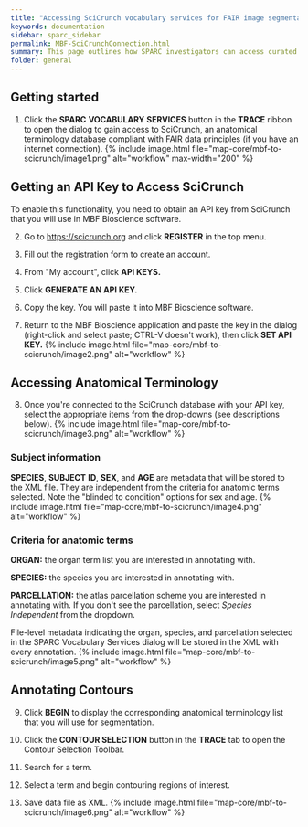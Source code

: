 ```yaml
---
title: "Accessing SciCrunch vocabulary services for FAIR image segmentation in MBF Bioscience software"
keywords: documentation
sidebar: sparc_sidebar
permalink: MBF-SciCrunchConnection.html
summary: This page outlines how SPARC investigators can access curated vocabulary terminology in MBF Bioscience software for FAIR image segmentation.
folder: general
---
```


## Getting started

1.  Click the **SPARC** **VOCABULARY** **SERVICES** button in the **TRACE** ribbon to open the dialog to gain access to SciCrunch, an anatomical terminology database compliant with FAIR data principles (if you have an internet connection). {% include image.html file="map-core/mbf-to-scicrunch/image1.png" alt="workflow" max-width="200" %}

## Getting an API Key to Access SciCrunch

To enable this functionality, you need to obtain an API key from SciCrunch that you will use in MBF Bioscience software.

2.  Go to <https://scicrunch.org> and click **REGISTER** in the top menu.

3.  Fill out the registration form to create an account.

4.  From "My account", click **API KEYS.**

5.  Click **GENERATE AN API KEY.**

6.  Copy the key. You will paste it into MBF Bioscience software.

7.  Return to the MBF Bioscience application and paste the key in the dialog (right-click and select paste; CTRL-V doesn't work), then click **SET API KEY.** {% include image.html file="map-core/mbf-to-scicrunch/image2.png" alt="workflow" %}

## Accessing Anatomical Terminology

8.  Once you\'re connected to the SciCrunch database with your API key, select the appropriate items from the drop-downs (see descriptions below). {% include image.html file="map-core/mbf-to-scicrunch/image3.png" alt="workflow" %}

### Subject information

**SPECIES**, **SUBJECT** **ID**, **SEX**, and **AGE** are metadata that
will be stored to the XML file. They are independent from the criteria
for anatomic terms selected. Note the "blinded to condition" options for
sex and age. {% include image.html file="map-core/mbf-to-scicrunch/image4.png" alt="workflow" %}

### Criteria for anatomic terms

**ORGAN:** the organ term list you are interested in annotating with.

**SPECIES:** the species you are interested in annotating with.

**PARCELLATION:** the atlas parcellation scheme you are interested in
annotating with. If you don't see the parcellation, select *Species
Independent* from the dropdown.

File-level metadata indicating the organ, species, and parcellation
selected in the SPARC Vocabulary Services dialog will be stored in the
XML with every annotation. {% include image.html file="map-core/mbf-to-scicrunch/image5.png" alt="workflow" %}

## Annotating Contours

9.  Click **BEGIN** to display the corresponding anatomical terminology list that you will use for segmentation.

10. Click the **CONTOUR SELECTION** button in the **TRACE** tab to open the Contour Selection Toolbar.

11. Search for a term.

12. Select a term and begin contouring regions of interest.

13. Save data file as XML. {% include image.html file="map-core/mbf-to-scicrunch/image6.png" alt="workflow" %}
